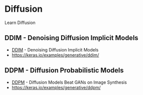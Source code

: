 # Diffusion
Learn Diffusion

## DDIM - Denoising Diffusion Implicit Models
- [DDIM](https://arxiv.org/abs/2105.05233) - Denoising Diffusion Implicit Models
- https://keras.io/examples/generative/ddim/

## DDPM - Diffusion Probabilistic Models
- [DDPM](https://arxiv.org/abs/2105.05233) - Diffusion Models Beat GANs on Image Synthesis
- https://keras.io/examples/generative/ddpm/


